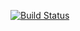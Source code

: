 [![Build Status](https://travis-ci.org/lucaswiman/nonprimary-foreignkey.svg?branch=master)](https://travis-ci.org/lucaswiman/nonprimary-foreignkey)
